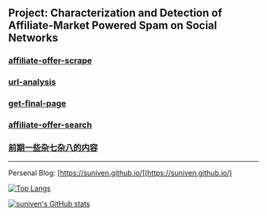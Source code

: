 ## Project: Characterization and Detection of Affiliate-Market Powered Spam on Social Networks

### [affiliate-offer-scrape](https://github.com/suniven/affiliate-offer-scrape)

### [url-analysis](https://github.com/suniven/url-analysis)

### [get-final-page](https://github.com/suniven/get-final-page)

### [affiliate-offer-search](https://github.com/suniven/affiliate-offer-search)

### [前期一些杂七杂八的内容](https://github.com/suniven/youtube-shorts)

---

Persenal Blog: [https://suniven.github.io/](https://suniven.github.io/)

[![Top Langs](https://github-readme-stats.vercel.app/api/top-langs/?username=suniven&layout=compact)](https://github.com/suniven/github-readme-stats)

[![suniven's GitHub stats](https://github-readme-stats.vercel.app/api?username=suniven)](https://github.com/suniven/github-readme-stats&show_icons=true&theme=radical)
